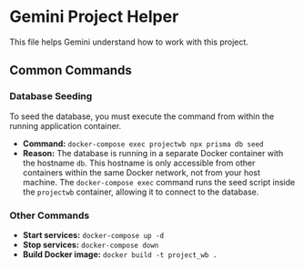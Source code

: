 # Gemini Project Helper

This file helps Gemini understand how to work with this project.

## Common Commands

### Database Seeding

To seed the database, you must execute the command from within the running application container.

- **Command:** `docker-compose exec projectwb npx prisma db seed`
- **Reason:** The database is running in a separate Docker container with the hostname `db`. This hostname is only accessible from other containers within the same Docker network, not from your host machine. The `docker-compose exec` command runs the seed script inside the `projectwb` container, allowing it to connect to the database.

### Other Commands

- **Start services:** `docker-compose up -d`
- **Stop services:** `docker-compose down`
- **Build Docker image:** `docker build -t project_wb .`
